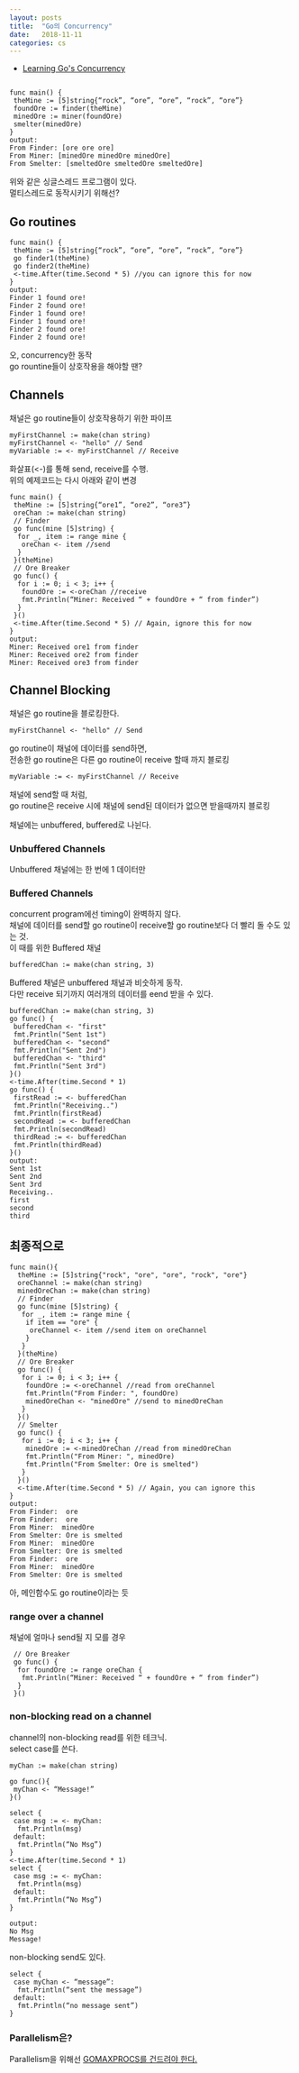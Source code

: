 ```yaml
---
layout: posts
title:  "Go의 Concurrency"
date:   2018-11-11
categories: cs
---
```

- [Learning Go's Concurrency](https://medium.com/@trevor4e/learning-gos-concurrency-through-illustrations-8c4aff603b3)
```
  
func main() {
 theMine := [5]string{“rock”, “ore”, “ore”, “rock”, “ore”}
 foundOre := finder(theMine)
 minedOre := miner(foundOre)
 smelter(minedOre)
}
output:
From Finder: [ore ore ore]
From Miner: [minedOre minedOre minedOre]
From Smelter: [smeltedOre smeltedOre smeltedOre]
```
위와 같은 싱글스레드 프로그램이 있다.  
멀티스레드로 동작시키기 위해선?

## Go routines
```
func main() {
 theMine := [5]string{“rock”, “ore”, “ore”, “rock”, “ore”}
 go finder1(theMine)
 go finder2(theMine)
 <-time.After(time.Second * 5) //you can ignore this for now
}
output: 
Finder 1 found ore!
Finder 2 found ore!
Finder 1 found ore!
Finder 1 found ore!
Finder 2 found ore!
Finder 2 found ore!
```
오, concurrency한 동작  
go rountine들이 상호작용을 해야할 땐?

## Channels
채널은 go routine들이 상호작용하기 위한 파이프  
```
myFirstChannel := make(chan string)
myFirstChannel <- "hello" // Send
myVariable := <- myFirstChannel // Receive
```
화살표(<-)를 통해 send, receive를 수행.  
위의 예제코드는 다시 아래와 같이 변경
```
func main() {
 theMine := [5]string{“ore1”, “ore2”, “ore3”}
 oreChan := make(chan string)
 // Finder
 go func(mine [5]string) {
  for _, item := range mine {
   oreChan <- item //send
  }
 }(theMine)
 // Ore Breaker
 go func() {
  for i := 0; i < 3; i++ {
   foundOre := <-oreChan //receive
   fmt.Println(“Miner: Received “ + foundOre + “ from finder”)
  }
 }()
 <-time.After(time.Second * 5) // Again, ignore this for now
}
output:
Miner: Received ore1 from finder
Miner: Received ore2 from finder
Miner: Received ore3 from finder
```

## Channel Blocking
채널은 go routine을 블로킹한다.
```
myFirstChannel <- "hello" // Send
```
go routine이 채널에 데이터를 send하면,  
전송한 go routine은 다른 go routine이 receive 할때 까지 블로킹
```
myVariable := <- myFirstChannel // Receive
```
채널에 send할 때 처럼,  
go routine은 receive 시에 채널에 send된 데이터가 없으면 받을때까지 블로킹  
  
채널에는 unbuffered, buffered로 나뉜다.
### Unbuffered Channels
Unbuffered 채널에는 한 번에 1 데이터만  

### Buffered Channels
concurrent program에선 timing이 완벽하지 않다.  
채널에 데이터를 send할 go routine이 receive할 go routine보다 더 빨리 돌 수도 있는 것.  
이 때를 위한 Buffered 채널
```
bufferedChan := make(chan string, 3)
```
Buffered 채널은 unbuffered 채널과 비숫하게 동작.  
다만 receive 되기까지 여러개의 데이터를 eend 받을 수 있다.
```
bufferedChan := make(chan string, 3)
go func() {
 bufferedChan <- "first"
 fmt.Println("Sent 1st")
 bufferedChan <- "second"
 fmt.Println("Sent 2nd")
 bufferedChan <- "third"
 fmt.Println("Sent 3rd")
}()
<-time.After(time.Second * 1)
go func() {
 firstRead := <- bufferedChan
 fmt.Println("Receiving..")
 fmt.Println(firstRead)
 secondRead := <- bufferedChan
 fmt.Println(secondRead)
 thirdRead := <- bufferedChan
 fmt.Println(thirdRead)
}()
output: 
Sent 1st
Sent 2nd
Sent 3rd
Receiving..
first
second
third
```

## 최종적으로
```
func main(){
  theMine := [5]string{"rock", "ore", "ore", "rock", "ore"}
  oreChannel := make(chan string)
  minedOreChan := make(chan string)
  // Finder
  go func(mine [5]string) {
   for _, item := range mine {
    if item == "ore" {
     oreChannel <- item //send item on oreChannel
    }
   }
  }(theMine)
  // Ore Breaker
  go func() {
   for i := 0; i < 3; i++ {
    foundOre := <-oreChannel //read from oreChannel
    fmt.Println("From Finder: ", foundOre)
    minedOreChan <- "minedOre" //send to minedOreChan
   }
  }()
  // Smelter
  go func() {
   for i := 0; i < 3; i++ {
    minedOre := <-minedOreChan //read from minedOreChan
    fmt.Println("From Miner: ", minedOre)
    fmt.Println("From Smelter: Ore is smelted")
   }
  }()
  <-time.After(time.Second * 5) // Again, you can ignore this
}
output:
From Finder:  ore
From Finder:  ore
From Miner:  minedOre
From Smelter: Ore is smelted
From Miner:  minedOre
From Smelter: Ore is smelted
From Finder:  ore
From Miner:  minedOre
From Smelter: Ore is smelted
```

아, 메인함수도 go routine이라는 듯

### range over a channel
채널에 얼마나 send될 지 모를 경우
``` 
 // Ore Breaker
 go func() {
  for foundOre := range oreChan {
   fmt.Println(“Miner: Received “ + foundOre + “ from finder”)
  }
 }()
```

### non-blocking read on a channel
channel의 non-blocking read를 위한 테크닉.  
select case를 쓴다.  
```
myChan := make(chan string)
 
go func(){
 myChan <- “Message!”
}()
 
select {
 case msg := <- myChan:
  fmt.Println(msg)
 default:
  fmt.Println(“No Msg”)
}
<-time.After(time.Second * 1)
select {
 case msg := <- myChan:
  fmt.Println(msg)
 default:
  fmt.Println(“No Msg”)
}

output:
No Msg
Message!
```
non-blocking send도 있다.
```
select {
 case myChan <- “message”:
  fmt.Println(“sent the message”)
 default:
  fmt.Println(“no message sent”)
}
```

### Parallelism은?
Parallelism을 위해선 [GOMAXPROCS를 건드려야 한다.](https://www.ardanlabs.com/blog/2014/01/concurrency-goroutines-and-gomaxprocs.html)
